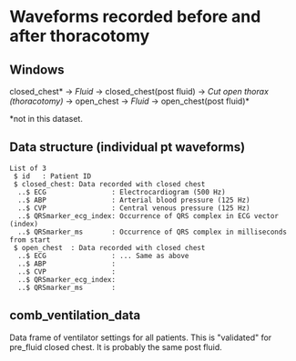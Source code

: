 # Waveforms recorded before and after thoracotomy

## Windows

closed_chest* -> *Fluid* -> closed_chest(post fluid) -> *Cut open thorax (thoracotomy)* -> open_chest -> *Fluid* -> open_chest(post fluid)*

*not in this dataset.

## Data structure (individual pt waveforms)

```
List of 3
 $ id   : Patient ID
 $ closed_chest: Data recorded with closed chest
  ..$ ECG                : Electrocardiogram (500 Hz)
  ..$ ABP                : Arterial blood pressure (125 Hz)
  ..$ CVP                : Central venous pressure (125 Hz)
  ..$ QRSmarker_ecg_index: Occurrence of QRS complex in ECG vector (index)  
  ..$ QRSmarker_ms       : Occurrence of QRS complex in milliseconds from start
 $ open_chest  : Data recorded with closed chest
  ..$ ECG                : ... Same as above
  ..$ ABP                : 
  ..$ CVP                : 
  ..$ QRSmarker_ecg_index: 
  ..$ QRSmarker_ms       : 
```

## comb_ventilation_data

Data frame of ventilator settings for all patients. This is "validated" for pre_fluid closed chest. It is probably the same post fluid.